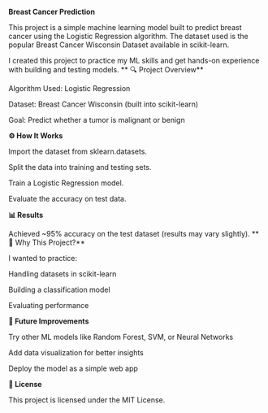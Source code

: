 **Breast Cancer Prediction**

This project is a simple machine learning model built to predict breast cancer using the Logistic Regression algorithm. The dataset used is the popular Breast Cancer Wisconsin Dataset available in scikit-learn.

I created this project to practice my ML skills and get hands-on experience with building and testing models.
**
🔍 Project Overview**

Algorithm Used: Logistic Regression

Dataset: Breast Cancer Wisconsin (built into scikit-learn)

Goal: Predict whether a tumor is malignant or benign

**⚙️ How It Works**

Import the dataset from sklearn.datasets.

Split the data into training and testing sets.

Train a Logistic Regression model.

Evaluate the accuracy on test data.

**📊 Results**

Achieved ~95% accuracy on the test dataset (results may vary slightly).
**
🚀 Why This Project?**

I wanted to practice:

Handling datasets in scikit-learn

Building a classification model

Evaluating performance

**📌 Future Improvements**

Try other ML models like Random Forest, SVM, or Neural Networks

Add data visualization for better insights

Deploy the model as a simple web app

**📜 License**

This project is licensed under the MIT License.
